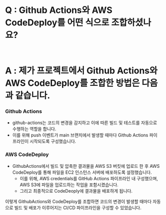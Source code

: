# Q : Github Actions와 AWS CodeDeploy를 어떤 식으로 조합하셨나요?

<br />

# A : 제가 프로젝트에서 Github Actions와 AWS CodeDeploy를 조합한 방법은 다음과 같습니다.

### Github Actions

- github-actions는 코드의 변경을 감지하고 이에 따른 빌드 및 테스트를 자동으로 수행하는 역할을 합니다.
- 이를 위해 push 이벤트가 main 브랜치에서 발생할 때마다 Github Actions 파이프라인이 시작되도록 구성했습니다.

### AWS CodeDeploy

- GithubActions에서 빌드 및 압축한 결과물을 AWS S3 버킷에 업로드 한 후 AWS CodeDeploy를 통해 파일을 EC2 인스턴스 서버에 배포하도록 설정했습니다.
  - 이를 위해, AWS credentials를 GitHub Actions 파이프라인 내 구성했으며, AWS S3에 파일을 업로드하는 작업을 포함시켰습니다.
  - 그리고 최종적으로 CodeDeoply에 결과물을 배포하게 됩니다.

이렇게 GithubActions와 CodeDeploy를 조합하면 코드의 변경이 발생할 때마다 자동으로 빌드 및 배포가 이루어지는 CI/CD 파이프라인을 구성할 수 있었습니다.
